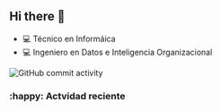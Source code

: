 ## Hi there 👋

- :computer: Técnico en Informáica
- :computer: Ingeniero en Datos e Inteligencia Organizacional

![GitHub commit activity](https://img.shields.io/github/commit-activity/m/marco-wh/marco-wh)


### :happy: Actvidad reciente
<!--RECENT_ACTIVITY:start-->

<!--RECENT_ACTIVITY:end>